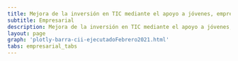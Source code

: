 ```yaml
---
title: Mejora de la inversión en TIC mediante el apoyo a jóvenes, emprendedores y empresas
subtitle: Empresarial
description: Mejora de la inversión en TIC mediante el apoyo a jóvenes, emprendedores y empresas
layout: page
graph: 'plotly-barra-cii-ejecutadoFebrero2021.html'
tabs: empresarial_tabs
---
```

